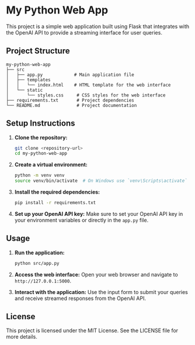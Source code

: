 # My Python Web App

This project is a simple web application built using Flask that integrates with the OpenAI API to provide a streaming interface for user queries.

## Project Structure

```
my-python-web-app
├── src
│   ├── app.py            # Main application file
│   ├── templates
│   │   └── index.html    # HTML template for the web interface
│   └── static
│       └── styles.css     # CSS styles for the web interface
├── requirements.txt       # Project dependencies
└── README.md              # Project documentation
```

## Setup Instructions

1. **Clone the repository:**
   ```bash
   git clone <repository-url>
   cd my-python-web-app
   ```

2. **Create a virtual environment:**
   ```bash
   python -m venv venv
   source venv/bin/activate  # On Windows use `venv\Scripts\activate`
   ```

3. **Install the required dependencies:**
   ```bash
   pip install -r requirements.txt
   ```

4. **Set up your OpenAI API key:**
   Make sure to set your OpenAI API key in your environment variables or directly in the `app.py` file.

## Usage

1. **Run the application:**
   ```bash
   python src/app.py
   ```

2. **Access the web interface:**
   Open your web browser and navigate to `http://127.0.0.1:5000`.

3. **Interact with the application:**
   Use the input form to submit your queries and receive streamed responses from the OpenAI API.

## License

This project is licensed under the MIT License. See the LICENSE file for more details.